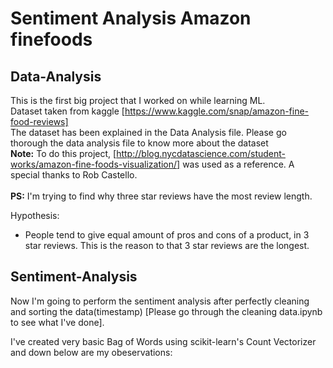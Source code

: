 # Sentiment Analysis Amazon finefoods

## Data-Analysis
This is the first big project that I worked on while learning ML.<br>
Dataset taken from kaggle [https://www.kaggle.com/snap/amazon-fine-food-reviews]<br>
The dataset has been explained in the Data Analysis file. Please go thorough the data analysis file to know more about the dataset<br>
__Note:__ To do this project, [http://blog.nycdatascience.com/student-works/amazon-fine-foods-visualization/] was used as a reference. A special thanks to Rob Castello.
<br><br>
__PS:__ I'm trying to find why three star reviews have the most review length.

Hypothesis:
* People tend to give equal amount of pros and cons of a product, in 3 star reviews. This is the reason to that 3 star reviews are the longest.

## Sentiment-Analysis
Now I'm going to perform the sentiment analysis after perfectly cleaning and sorting the data(timestamp) [Please go through the cleaning data.ipynb to see what I've done].

I've created very basic Bag of Words using scikit-learn's Count Vectorizer and down below are my obeservations:
